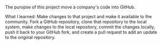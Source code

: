 The puropse of this project move a company's code into GitHub.

What I learned:
Make changes to that project and make it available to the community. Fork a GitHub repository, clone
that repository to the local system, make changes to the local repository, commit the changes locally, push it back to your GitHub fork,
and create a pull request to add an update to the original repository. 
